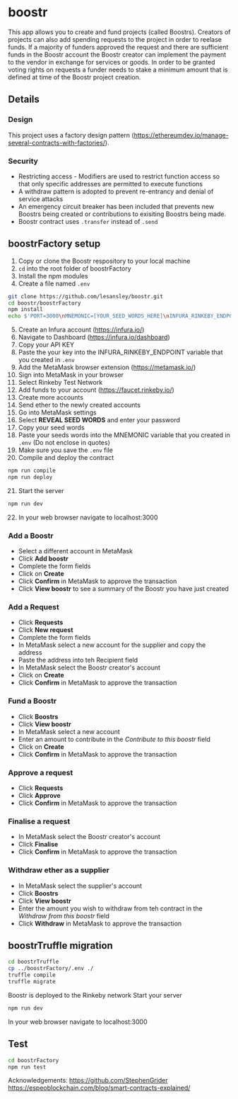 # boostr
This app allows you to create and fund projects (called Boostrs). Creators of projects can also add spending requests to the project in order to reelase funds. If a majority of funders approved the request and there are sufficient funds in the Boostr account the Boostr creator can implement the payment to the vendor in exchange for services or goods. In order to be granted voting rights on requests a funder needs to stake a minimum amount that is defined at time of the Boostr project creation.

## Details
### Design
This project uses a factory design pattern (https://ethereumdev.io/manage-several-contracts-with-factories/).

### Security
- Restricting access - Modifiers are used to restrict function access so that only specific addresses are permitted to execute functions
- A withdraw pattern is adopted to prevent re-entrancy and denial of service attacks
- An emergency circuit breaker has been included that prevents new Boostrs being created or contributions to exisiting Boostrs being made.
- Boostr contract uses `.transfer` instead of `.send`

## boostrFactory setup
1. Copy or clone the Boostr respository to your local machine
2. `cd` into the root folder of boostrFactory
3. Install the npm modules
4. Create a file named `.env`
```bash
git clone https://github.com/lesansley/boostr.git
cd boostr/boostrFactory
npm install
echo $'PORT=3000\nMNEMONIC=[YOUR_SEED_WORDS_HERE]\nINFURA_RINKEBY_ENDPOINT=https://rinkeby.infura.io/v3/[YOUR_API_KEY_HERE]' >.env
```
5. Create an Infura account (https://infura.io/)
6. Navigate to Dashboard (https://infura.io/dashboard)
7. Copy your API KEY
8. Paste the your key into the INFURA_RINKEBY_ENDPOINT variable that you created in `.env`
9. Add the MetaMask browser extension (https://metamask.io/)
10. Sign into MetaMask in your browser
11. Select Rinkeby Test Network
12. Add funds to your account (https://faucet.rinkeby.io/)
13. Create more accounts
14. Send ether to the newly created accounts
15. Go into MetaMask settings
16. Select __REVEAL SEED WORDS__ and enter your password
17. Copy your seed words
18. Paste your seeds words into the MNEMONIC variable that you created in `.env` (Do not enclose in quotes)
19. Make sure you save the `.env` file
20. Compile and deploy the contract
```bash
npm run compile
npm run deploy
```
21. Start the server
```bash
npm run dev
```
22. In your web browser navigate to localhost:3000

### Add a Boostr
- Select a different account in MetaMask
- Click __Add boostr__
- Complete the form fields
- Click on __Create__
- Click __Confirm__ in MetaMask to approve the transaction
- Click __View boostr__ to see a summary of the Boostr you have just created

### Add a Request
- Click __Requests__
- Click __New request__
- Complete the form fields
- In MetaMask select a new account for the supplier and copy the address
- Paste the address into teh Recipient field
- In MetaMask select the Boostr creator's account
- Click on __Create__
- Click __Confirm__ in MetaMask to approve the transaction

### Fund a Boostr
- Click __Boostrs__
- Click __View boostr__
- In MetaMask select a new account
- Enter an amount to contribute in the _Contribute to this boostr_ field
- Click on __Create__
- Click __Confirm__ in MetaMask to approve the transaction

### Approve a request
- Click __Requests__
- Click __Approve__
- Click __Confirm__ in MetaMask to approve the transaction

### Finalise a request
- In MetaMask select the Boostr creator's account
- Click __Finalise__
- Click __Confirm__ in MetaMask to approve the transaction

### Withdraw ether as a supplier
- In MetaMask select the supplier's account
- Click __Boostrs__
- Click __View boostr__
- Enter the amount you wish to withdraw from teh contract in the _Withdraw from this boostr_ field
- Click __Withdraw__ in MetaMask to approve the transaction


## boostrTruffle migration
```bash
cd boostrTruffle
cp ../boostrFactory/.env ./
truffle compile
truffle migrate
```
Boostr is deployed to the Rinkeby network
Start your server
```bash
npm run dev
```
In your web browser navigate to localhost:3000

## Test
```bash
cd boostrFactory
npm run test
```
Acknowledgements: 
https://github.com/StephenGrider
https://espeoblockchain.com/blog/smart-contracts-explained/
